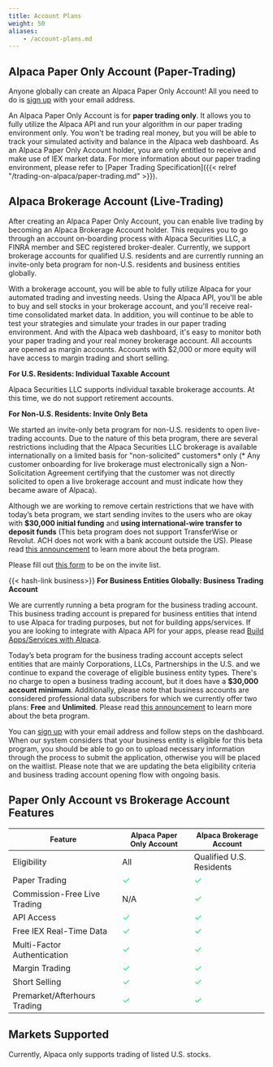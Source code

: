 ```yaml
---
title: Account Plans
weight: 50
aliases:
    - /account-plans.md
---
```


## Alpaca Paper Only Account (Paper-Trading)

Anyone globally can create an Alpaca Paper Only Account! All you need to do is [sign up](https://app.alpaca.markets/signup)
with your email address.

An Alpaca Paper Only Account is for **paper trading only**. It allows you to fully utilize the Alpaca API and
run your algorithm in our paper trading environment only. You won't be trading real money, but you will be able
to track your simulated activity and balance in the Alpaca web dashboard. As an Alpaca Paper Only Account
holder, you are only entitled to receive and make use of IEX market data. For more information about our paper
trading environment, please refer to [Paper Trading Specification]({{< relref "/trading-on-alpaca/paper-trading.md" >}}).

## Alpaca Brokerage Account (Live-Trading)

After creating an Alpaca Paper Only Account, you can enable live trading by becoming an Alpaca Brokerage Account
holder. This requires you to go through an account on-boarding process with Alpaca Securities LLC, a FINRA
member and SEC registered broker-dealer. Currently, we support brokerage accounts for
qualified U.S. residents and are currently running an invite-only beta program for non-U.S. residents and business entities globally.

With a brokerage account, you will be able to fully utilize Alpaca for your automated trading and investing needs.
Using the Alpaca API, you'll be able to buy and sell stocks in your brokerage account, and you'll receive
real-time consolidated market data. In addition, you will continue to be able to test your strategies and
simulate your trades in our paper trading environment. And with the Alpaca web dashboard, it's easy to monitor
both your paper trading and your real money brokerage account. All accounts are opened as margin accounts. Accounts with $2,000
or more equity will have access to margin trading and short selling.

**For U.S. Residents: Individual Taxable Account**

Alpaca Securities LLC supports individual taxable brokerage accounts. At this time, we do not support retirement accounts.


**For Non-U.S. Residents: Invite Only Beta**

We started an invite-only beta program for non-U.S. residents to open live-trading accounts. Due to the nature of this beta program, there are several restrictions including that the Alpaca Securities LLC brokerage is available internationally on a limited basis for "non-solicited" customers* only (* Any customer onboarding for live brokerage must electronically sign a Non-Solicitation Agreement certifying that the customer was not directly solicited to open a live brokerage account and must indicate how they became aware of Alpaca).

Although we are working to remove certain restrictions that we have with today’s beta program, we start sending invites to the users who are okay with **$30,000 initial funding** and **using international-wire transfer to deposit funds** (This beta program does not support TransferWise or Revolut. ACH does not work with a bank account outside the US). Please read [this announcement](https://alpaca.markets/blog/non-us-live-trading-beta/) to learn more about the beta program.

Please fill out [this form](https://forms.gle/vV96nn5zFBtHSrfU9) to be on the invite list.


{{< hash-link business>}}
**For Business Entities Globally: Business Trading Account**

We are currently running a beta program for the business trading account. This business trading account is prepared for business entities that intend to use Alpaca for trading purposes, but not for building apps/services. If you are looking to integrate with Alpaca API for your apps, please read [Build Apps/Services with Alpaca](https://alpaca.markets/docs/build-apps_services-with-alpaca/).

Today’s beta program for the business trading account accepts select entities that are mainly Corporations, LLCs, Partnerships in the U.S. and we continue to expand the coverage of eligible business entity types. There's no charge to open a business trading account, but it does have a **$30,000 account minimum**. Additionally, please note that business accounts are considered professional data subscribers for which we currently offer two plans: **Free** and **Unlimited**. Please read [this announcement](https://alpaca.markets/blog/business-brokerage-account-beta/) to learn more about the beta program.

You can [sign up](https://app.alpaca.markets/signup) with your email address and follow steps on the dashboard. When our system considers that your business entity is eligible for this beta program, you should be able to go on to upload necessary information through the process to submit the application, otherwise you will be placed on the waitlist. Please note that we are updating the beta eligibility criteria and business trading account opening flow with ongoing basis.


## Paper Only Account vs Brokerage Account Features

|<span style="font-size:14px">Feature</span>|<span style="font-size:14px">Alpaca Paper Only Account</span>|<span style="font-size:14px">Alpaca Brokerage Account</span>|
|---|---|---|
|Eligibility|All|Qualified U.S. Residents|
|Paper Trading|<span style="color:#27e272;font-size:18px">&#10003;</span>|<span style="color:#27e272;font-size:18px"> &#10003; </span>|
|Commission-Free Live Trading|N/A|<span style="color:#27e272;font-size:18px">&#10003;</span>|
|API Access|<span style="color:#27e272;font-size:18px">&#10003;</span>|<span style="color:#27e272;font-size:18px">&#10003;</span>|
|Free IEX Real-Time Data|<span style="color:#27e272;font-size:18px">&#10003;</span>|<span style="color:#27e272;font-size:18px">&#10003;</span>|
|Multi-Factor Authentication|<span style="color:#27e272;font-size:18px">&#10003;</span>|<span style="color:#27e272;font-size:18px">&#10003;</span>|
|Margin Trading|<span style="color:#27e272;font-size:18px">&#10003;</span>|<span style="color:#27e272;font-size:18px">&#10003;</span>|
|Short Selling|<span style="color:#27e272;font-size:18px">&#10003;</span>|<span style="color:#27e272;font-size:18px">&#10003;</span>|
|Premarket/Afterhours Trading|<span style="color:#27e272;font-size:18px">&#10003;</span>|<span style="color:#27e272;font-size:18px">&#10003;</span>|

## Markets Supported

Currently, Alpaca only supports trading of listed U.S. stocks.
